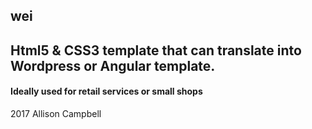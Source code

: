 ## wei

## Html5 & CSS3 template that can translate into Wordpress or Angular template.

#### Ideally used for retail services or small shops



2017 Allison Campbell
